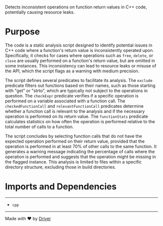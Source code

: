 <!--------------------------------------------------------------------------------->
<!-- IMPORTANT: This file is auto-generated by Driver (https://driver.ai). -------->
<!-- Manual edits may be overwritten on future commits. --------------------------->
<!--------------------------------------------------------------------------------->

Detects inconsistent operations on function return values in C++ code, potentially causing resource leaks.

# Purpose
The code is a static analysis script designed to identify potential issues in C++ code where a function's return value is inconsistently operated upon. Specifically, it checks for cases where operations such as `free`, `delete`, or `close` are usually performed on a function's return value, but are omitted in some instances. This inconsistency can lead to resource leaks or misuse of the API, which the script flags as a warning with medium precision.

The script defines several predicates to facilitate its analysis. The `exclude` predicate filters out functions based on their names, such as those starting with "get" or "strto", which are typically not subject to the operations in question. The `checkExpr` predicate verifies if a specific operation is performed on a variable associated with a function call. The `checkedFunctionCall` and `relevantFunctionCall` predicates determine whether a function call is relevant to the analysis and if the necessary operation is performed on its return value. The `functionStats` predicate calculates statistics on how often the operation is performed relative to the total number of calls to a function.

The script concludes by selecting function calls that do not have the expected operation performed on their return value, provided that the operation is performed in at least 70% of other calls to the same function. It generates a warning message indicating the percentage of calls where the operation is performed and suggests that the operation might be missing in the flagged instance. This analysis is limited to files within a specific directory structure, excluding those in build directories.
# Imports and Dependencies

---
- `cpp`



---
Made with ❤️ by [Driver](https://www.driver.ai/)